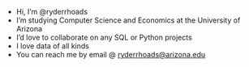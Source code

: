 - Hi, I’m @ryderrhoads
- I’m studying Computer Science and Economics at the University of Arizona
- I’d love to collaborate on any SQL or Python projects
- I love data of all kinds
- You can reach me by email @ ryderrhoads@arizona.edu
